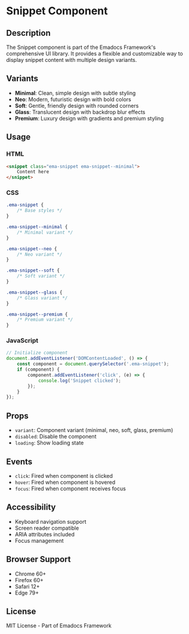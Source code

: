 # Snippet Component

## Description
The Snippet component is part of the Emadocs Framework's comprehensive UI library. It provides a flexible and customizable way to display snippet content with multiple design variants.

## Variants
- **Minimal**: Clean, simple design with subtle styling
- **Neo**: Modern, futuristic design with bold colors
- **Soft**: Gentle, friendly design with rounded corners
- **Glass**: Translucent design with backdrop blur effects
- **Premium**: Luxury design with gradients and premium styling

## Usage

### HTML
```html
<snippet class="ema-snippet ema-snippet--minimal">
    Content here
</snippet>
```

### CSS
```css
.ema-snippet {
    /* Base styles */
}

.ema-snippet--minimal {
    /* Minimal variant */
}

.ema-snippet--neo {
    /* Neo variant */
}

.ema-snippet--soft {
    /* Soft variant */
}

.ema-snippet--glass {
    /* Glass variant */
}

.ema-snippet--premium {
    /* Premium variant */
}
```

### JavaScript
```javascript
// Initialize component
document.addEventListener('DOMContentLoaded', () => {
    const component = document.querySelector('.ema-snippet');
    if (component) {
        component.addEventListener('click', (e) => {
            console.log('Snippet clicked');
        });
    }
});
```

## Props
- `variant`: Component variant (minimal, neo, soft, glass, premium)
- `disabled`: Disable the component
- `loading`: Show loading state

## Events
- `click`: Fired when component is clicked
- `hover`: Fired when component is hovered
- `focus`: Fired when component receives focus

## Accessibility
- Keyboard navigation support
- Screen reader compatible
- ARIA attributes included
- Focus management

## Browser Support
- Chrome 60+
- Firefox 60+
- Safari 12+
- Edge 79+

## License
MIT License - Part of Emadocs Framework
